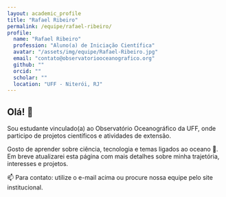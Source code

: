 ```yaml
---
layout: academic_profile
title: "Rafael Ribeiro"
permalink: /equipe/rafael-ribeiro/
profile:
  name: "Rafael Ribeiro"
  profession: "Aluno(a) de Iniciação Científica"
  avatar: "/assets/img/equipe/Rafael-Ribeiro.jpg"
  email: "contato@observatoriooceanografico.org"
  github: ""
  orcid: ""
  scholar: ""
  location: "UFF - Niterói, RJ"
---
```


## Olá! 👋

Sou estudante vinculado(a) ao Observatório Oceanográfico da UFF, onde participo de projetos científicos e atividades de extensão.

Gosto de aprender sobre ciência, tecnologia e temas ligados ao oceano 🌊. Em breve atualizarei esta página com mais detalhes sobre minha trajetória, interesses e projetos.

📫 Para contato: utilize o e-mail acima ou procure nossa equipe pelo site institucional.
